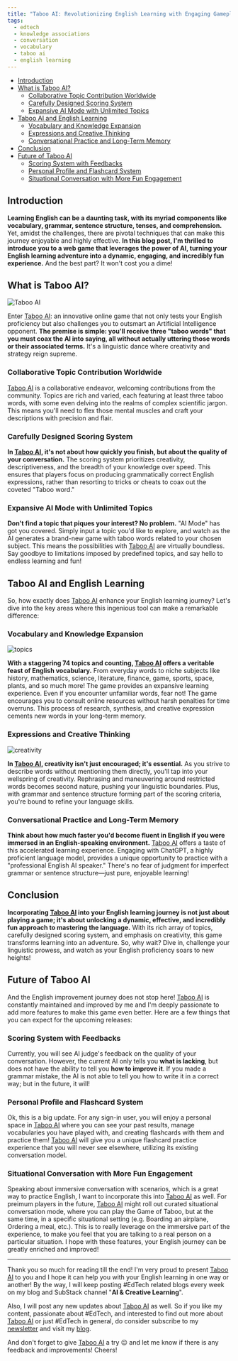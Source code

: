```yaml
---
title: "Taboo AI: Revolutionizing English Learning with Engaging Gameplay"
tags:
  - edtech
  - knowledge associations
  - conversation
  - vocabulary
  - taboo ai
  - english learning
---
```


- [Introduction](#introduction)
- [What is Taboo AI?](#what-is-taboo-ai)
  - [Collaborative Topic Contribution Worldwide](#collaborative-topic-contribution-worldwide)
  - [Carefully Designed Scoring System](#carefully-designed-scoring-system)
  - [Expansive AI Mode with Unlimited Topics](#expansive-ai-mode-with-unlimited-topics)
- [Taboo AI and English Learning](#taboo-ai-and-english-learning)
  - [Vocabulary and Knowledge Expansion](#vocabulary-and-knowledge-expansion)
  - [Expressions and Creative Thinking](#expressions-and-creative-thinking)
  - [Conversational Practice and Long-Term Memory](#conversational-practice-and-long-term-memory)
- [Conclusion](#conclusion)
- [Future of Taboo AI](#future-of-taboo-ai)
  - [Scoring System with Feedbacks](#scoring-system-with-feedbacks)
  - [Personal Profile and Flashcard System](#personal-profile-and-flashcard-system)
  - [Situational Conversation with More Fun Engagement](#situational-conversation-with-more-fun-engagement)

## Introduction

**Learning English can be a daunting task, with its myriad components like vocabulary, grammar, sentence structure, tenses, and comprehension.** Yet, amidst the challenges, there are pivotal techniques that can make this journey enjoyable and highly effective. **In this blog post, I'm thrilled to introduce you to a web game that leverages the power of AI, turning your English learning adventure into a dynamic, engaging, and incredibly fun experience.** And the best part? It won't cost you a dime!

## What is Taboo AI?

![Taboo AI](<https://github.com/xmliszt/resources/blob/main/taboo-ai/images/v300/poster3.0(features).png?raw=true>)

Enter [Taboo AI](https://taboo-ai.vercel.app): an innovative online game that not only tests your English proficiency but also challenges you to outsmart an Artificial Intelligence opponent. **The premise is simple: you'll receive three "taboo words" that you must coax the AI into saying, all without actually uttering those words or their associated terms.** It's a linguistic dance where creativity and strategy reign supreme.

### Collaborative Topic Contribution Worldwide

[Taboo AI](https://taboo-ai.vercel.app) is a collaborative endeavor, welcoming contributions from the community. Topics are rich and varied, each featuring at least three taboo words, with some even delving into the realms of complex scientific jargon. This means you'll need to flex those mental muscles and craft your descriptions with precision and flair.

### Carefully Designed Scoring System

**In [Taboo AI](https://taboo-ai.vercel.app), it's not about how quickly you finish, but about the quality of your conversation.** The scoring system prioritizes creativity, descriptiveness, and the breadth of your knowledge over speed. This ensures that players focus on producing grammatically correct English expressions, rather than resorting to tricks or cheats to coax out the coveted "Taboo word."

### Expansive AI Mode with Unlimited Topics

**Don't find a topic that piques your interest? No problem.** "AI Mode" has got you covered. Simply input a topic you'd like to explore, and watch as the AI generates a brand-new game with taboo words related to your chosen subject. This means the possibilities with [Taboo AI](https://taboo-ai.vercel.app) are virtually boundless. Say goodbye to limitations imposed by predefined topics, and say hello to endless learning and fun!

## Taboo AI and English Learning

So, how exactly does [Taboo AI](https://taboo-ai.vercel.app) enhance your English learning journey? Let's dive into the key areas where this ingenious tool can make a remarkable difference:

### Vocabulary and Knowledge Expansion

![topics](https://github.com/xmliszt/resources/blob/main/blogs/2023-10-21/topics.png?raw=true)

**With a staggering 74 topics and counting, [Taboo AI](https://taboo-ai.vercel.app) offers a veritable feast of English vocabulary.** From everyday words to niche subjects like history, mathematics, science, literature, finance, game, sports, space, plants, and so much more! The game provides an expansive learning experience. Even if you encounter unfamiliar words, fear not! The game encourages you to consult online resources without harsh penalties for time overruns. This process of research, synthesis, and creative expression cements new words in your long-term memory.

### Expressions and Creative Thinking

![creativity](https://github.com/xmliszt/resources/blob/main/blogs/2023-10-21/creativity.png?raw=true)

**In [Taboo AI](https://taboo-ai.vercel.app), creativity isn't just encouraged; it's essential.** As you strive to describe words without mentioning them directly, you'll tap into your wellspring of creativity. Rephrasing and maneuvering around restricted words becomes second nature, pushing your linguistic boundaries. Plus, with grammar and sentence structure forming part of the scoring criteria, you're bound to refine your language skills.

### Conversational Practice and Long-Term Memory

**Think about how much faster you'd become fluent in English if you were immersed in an English-speaking environment.** [Taboo AI](https://taboo-ai.vercel.app) offers a taste of this accelerated learning experience. Engaging with ChatGPT, a highly proficient language model, provides a unique opportunity to practice with a "professional English AI speaker." There's no fear of judgment for imperfect grammar or sentence structure—just pure, enjoyable learning!

## Conclusion

**Incorporating [Taboo AI](https://taboo-ai.vercel.app) into your English learning journey is not just about playing a game; it's about unlocking a dynamic, effective, and incredibly fun approach to mastering the language.** With its rich array of topics, carefully designed scoring system, and emphasis on creativity, this game transforms learning into an adventure. So, why wait? Dive in, challenge your linguistic prowess, and watch as your English proficiency soars to new heights!

## Future of Taboo AI

And the English improvement journey does not stop here! [Taboo AI](https://taboo-ai.vercel.app) is constantly maintained and improved by me and I'm deeply passionate to add more features to make this game even better. Here are a few things that you can expect for the upcoming releases:

### Scoring System with Feedbacks

Currently, you will see AI judge's feedback on the quality of your conversation. However, the current AI only tells you **what is lacking**, but does not have the ability to tell you **how to improve it**. If you made a grammar mistake, the AI is not able to tell you how to write it in a correct way; but in the future, it will!

### Personal Profile and Flashcard System

Ok, this is a big update. For any sign-in user, you will enjoy a personal space in [Taboo AI](https://taboo-ai.vercel.app) where you can see your past results, manage vocabularies you have played with, and creating flashcards with them and practice them! [Taboo AI](https://taboo-ai.vercel.app) will give you a unique flashcard practice experience that you will never see elsewhere, utilizing its existing conversation model.

### Situational Conversation with More Fun Engagement

Speaking about immersive conversation with scenarios, which is a great way to practice English, I want to incorporate this into [Taboo AI](https://taboo-ai.vercel.app) as well. For preimum players in the future, [Taboo AI](https://taboo-ai.vercel.app) might roll out curated situational conversation mode, where you can play the Game of Taboo, but at the same time, in a specific situational setting (e.g. Boarding an airplane, Ordering a meal, etc.). This is to really leverage on the immersive part of the experience, to make you feel that you are talking to a real person on a particular situation. I hope with these features, your English journey can be greatly enriched and improved!

---

Thank you so much for reading till the end! I'm very proud to present [Taboo AI](https://taboo-ai.vercel.app) to you and I hope it can help you with your English learning in one way or another! By the way, I will keep posting #EdTech related blogs every week on my blog and SubStack channel "**AI & Creative Learning**".

Also, I will post any new updates about [Taboo AI](https://taboo-ai.vercel.app) as well. So if you like my content, passionate about #EdTech, and interested to find out more about [Taboo AI](https://taboo-ai.vercel.app) or just #EdTech in general, do consider subscribe to my [newsletter](https://liyuxuan.substack.com/subscribe) and visit my [blog](https://liyuxuan.dev/blogs).

And don't forget to give [Taboo AI](https://taboo-ai.vercel.app) a try 😉 and let me know if there is any feedback and improvements! Cheers!
